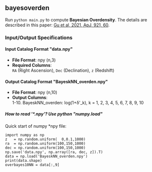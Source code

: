 ## bayesoverden

Run `python main.py` to compute **Bayesian Overdensity**. The details are described in this paper: [Gu et al, 2021, ApJ, 921, 60](https://ui.adsabs.harvard.edu/abs/2021ApJ...921...60G/abstract).

### Input/Output Specifications  

#### Input Catalog Format "data.npy"
- **File Format**: npy (n,3)
- **Required Columns**:  
  `RA` (Right Ascension), `Dec` (Declination), `z` (Redshift) 
#### Output Catalog Format "BayeskNN_overden.npy"
- **File Format**: npy (n,10)
- **Output Columns**:  
   1-10. BayeskNN_overden: log(1+δ'_k), k = 1, 2, 3, 4, 5, 6, 7, 8, 9, 10

##### How to read '*.npy'? Use python "numpy.load" 

Quick start of numpy *npy file: 

	import numpy as np
	z   = np.random.uniform(  0,0.1,1000)
	ra  = np.random.uniform(100,150,1000)
	dec = np.random.uniform(100,150,1000)
	np.save('data.npy', np.array([ra, dec, z]).T) 
	data = np.load('BayeskNN_overden.npy')
	print(data.shape)  
	overbayes10NN = data[:,9] 
